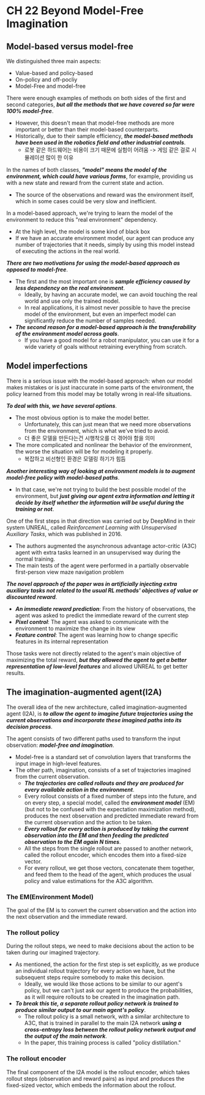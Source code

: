 # CH 22 Beyond Model-Free Imagination

## Model-based versus model-free

We distinguished three main aspects:

- Value-based and policy-based
- On-policy and off-pocliy
- Model-Free and model-free

There were enough examples of methods on both sides of the first and second categories, ***but all the methods that we have covered so far were 100% model-free***.

- However, this doesn't mean that model-free methods are more important or better than their model-based counterparts.
- Historically, due to their sample efficiency, ***the model-based methods have been used in the robotics field and other industrial controls***.
  - 로봇 같은 하드웨어는 비용이 크기 때문에 실험이 어려움 -> 게임 같은 걸로 시뮬레이션 많이 한 이유

In the names of both classes, ***"model" means the model of the environment, which could have various forms***, for example, providing us with a new state and reward from the current state and action. 

- The source of the observations and reward was the environment itself, which in some cases could be very slow and inefficient.

In a model-based approach, we're trying to learn the model of the environment to reduce this "real environment" dependency.

- At the high level, the model is some kind of black box
- If we have an accurate environment model, our agent can produce any number of trajectories that it needs, simply by using this model instead of executing the actions in the real world.

***There are two motivations for using the model-based approach as opposed to model-free***.

- The first and the most important one is ***sample efficiency caused by less dependency on the real environment***.
  - Ideally, by having an accurate model, we can avoid touching the real world and use only the trained model.
  - In real applications, it is almost never possible to have the precise model of the environment, but even an imperfect model can significantly reduce the number of samples needed.
- ***The second reason for a model-based approach is the transferability of the environment model across goals***.
  - If you have a good model for a robot manipulator, you can use it for a wide variety of goals without retraining everything from scratch.

## Model imperfections

There is a serious issue with the model-based approach: when our model makes mistakes or is just inaccurate in some parts of the environment, the policy learned from this model may be totally wrong in real-life situations. 

***To deal with this, we have several options***.

- The most obvious option is to make the model better.
  - Unfortunately, this can just mean that we need more observations from the environment, which is what we've tried to avoid.
  - 더 좋은 모델을 만든다는건 시행착오를 더 겪어야 함을 의미
- The more complicated and nonlinear the behavior of the environment, the worse the situation will be for modeling it properly.
  - 복잡하고 비선형인 환경은 모델링 하기가 힘듬

***Another interesting way of looking at environment models is to augment model-free policy with model-based paths***.

- In that case, we're not trying to build the best possible model of the environment, but ***just giving our agent extra information and letting it decide by itself whether the information will be useful during the training or not***.

One of the first steps in that direction was carried out by DeepMind in their system UNREAL, called *Reinforcement Learning with Unsupervised Auxiliary Tasks*, which was published in 2016.

- The authors augmented the asynchronous advantage actor-critic (A3C) agent with extra tasks learned in an unsupervised way during the normal training.
- The main tests of the agent were performed in a partially observable first-person view maze navigation problem

***The novel approach of the paper was in artificially injecting extra auxiliary tasks not related to the usual RL methods' objectives of value or discounted reward***.

- ***An immediate reward prediction***: From the history of observations, the agent was asked to predict the immediate reward of the current step
- ***Pixel control***: The agent was asked to communicate with the environment to maximize the change in its view
- ***Feature control***: The agent was learning how to change specific features in its internal representation

Those tasks were not directly related to the agent's main objective of maximizing the total reward, ***but they allowed the agent to get a better representation of low-level features*** and allowed UNREAL to get better results.

## The imagination-augmented agent(I2A)

The overall idea of the new architecture, called imagination-augmented agent (I2A), is ***to allow the agent to imagine future trajectories using the current observations and incorporate these imagined paths into its decision process***. 

The agent consists of two different paths used to transform the input observation: ***model-free and imagination***.

- Model-free is a standard set of convolution layers that transforms the input image in high-level features.
- The other path, imagination, consists of a set of trajectories imagined from the current observation.
  - ***The trajectories are called rollouts and they are produced for every available action in the environment***.
  - Every rollout consists of a fixed number of steps into the future, and on every step, a special model, called the ***environment model*** (EM) (but not to be confused with the expectation maximization method), produces the next observation and predicted immediate reward from the current observation and the action to be taken.
  - ***Every rollout for every action is produced by taking the current observation into the EM and then feeding the predicted observation to the EM again N times***.
  - All the steps from the single rollout are passed to another network, called the rollout encoder, which encodes them into a fixed-size vector.
  - For every rollout, we get those vectors, concatenate them together, and feed them to the head of the agent, which produces the usual policy and value estimations for the A3C algorithm.

### The EM(Environment Model)

The goal of the EM is to convert the current observation and the action into the next observation and the immediate reward.

### The rollout policy

During the rollout steps, we need to make decisions about the action to be taken during our imagined trajectory.

- As mentioned, the action for the first step is set explicitly, as we produce an individual rollout trajectory for every action we have, but the subsequent steps require somebody to make this decision.
  - Ideally, we would like those actions to be similar to our agent's policy, but we can't just ask our agent to produce the probabilities, as it will require rollouts to be created in the imagination path.
- ***To break this tie, a separate rollout policy network is trained to produce similar output to our main agent's policy***.
  - The rollout policy is a small network, with a similar architecture to A3C, that is trained in parallel to the main I2A network ***using a cross-entropy loss between the rollout policy network output and the output of the main network***.
  - In the paper, this training process is called "policy distillation."

### The rollout encoder

The final component of the I2A model is the rollout encoder, which takes rollout steps (observation and reward pairs) as input and produces the fixed-sized vector, which embeds the information about the rollout.

